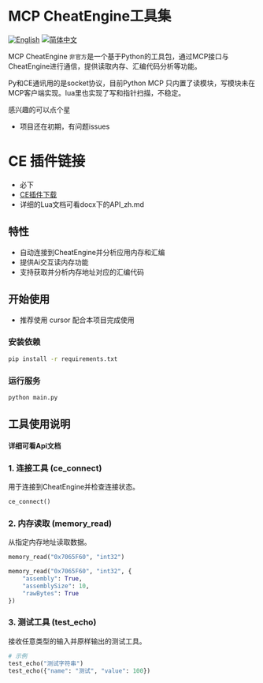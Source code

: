 # MCP CheatEngine工具集

[![English](https://img.shields.io/badge/English-Click-yellow)](docs/README.md)
[![简体中文](https://img.shields.io/badge/中文文档-点击查看-orange)](docs/README-zh.md)


MCP CheatEngine `非官方`是一个基于Python的工具包，通过MCP接口与CheatEngine进行通信，提供读取内存、汇编代码分析等功能。

Py和CE通讯用的是socket协议，目前Python MCP 只内置了读模块，写模块未在MCP客户端实现。lua里也实现了写和指针扫描，不稳定。

感兴趣的可以点个星

* 项目还在初期，有问题issues

# CE 插件链接

* 必下
* [CE插件下载](https://github.com/Lyoneos/mcp-cheatengine-Cto_CEPlugins)
* 详细的Lua文档可看docx下的API_zh.md

## 特性

* 自动连接到CheatEngine并分析应用内存和汇编
* 提供Ai交互读内存功能
* 支持获取并分析内存地址对应的汇编代码

## 开始使用

* 推荐使用 cursor 配合本项目完成使用

### 安装依赖

```bash
pip install -r requirements.txt
```

### 运行服务

```bash
python main.py
```

## 工具使用说明

#### 详细可看Api文档

### 1. 连接工具 (ce_connect)

用于连接到CheatEngine并检查连接状态。

```python
ce_connect()
```

### 2. 内存读取 (memory_read)

从指定内存地址读取数据。

```python
memory_read("0x7065F60", "int32")

memory_read("0x7065F60", "int32", {
    "assembly": True,
    "assemblySize": 10,
    "rawBytes": True
})
```

### 3. 测试工具 (test_echo)

接收任意类型的输入并原样输出的测试工具。

```python
# 示例
test_echo("测试字符串")
test_echo({"name": "测试", "value": 100})
```
